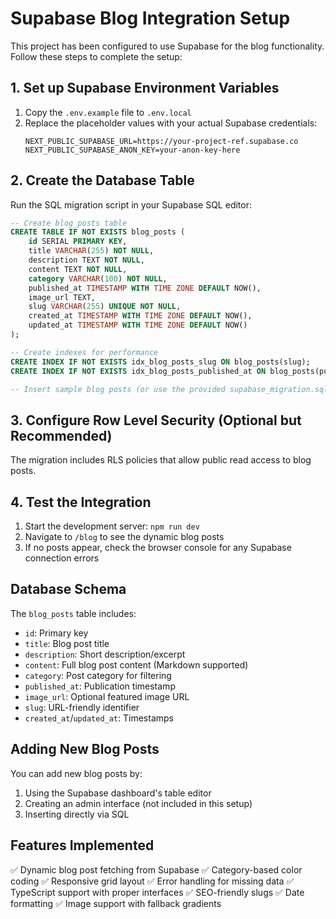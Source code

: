 # Supabase Blog Integration Setup

This project has been configured to use Supabase for the blog functionality. Follow these steps to complete the setup:

## 1. Set up Supabase Environment Variables

1. Copy the `.env.example` file to `.env.local`
2. Replace the placeholder values with your actual Supabase credentials:
   ```
   NEXT_PUBLIC_SUPABASE_URL=https://your-project-ref.supabase.co
   NEXT_PUBLIC_SUPABASE_ANON_KEY=your-anon-key-here
   ```

## 2. Create the Database Table

Run the SQL migration script in your Supabase SQL editor:

```sql
-- Create blog_posts table
CREATE TABLE IF NOT EXISTS blog_posts (
    id SERIAL PRIMARY KEY,
    title VARCHAR(255) NOT NULL,
    description TEXT NOT NULL,
    content TEXT NOT NULL,
    category VARCHAR(100) NOT NULL,
    published_at TIMESTAMP WITH TIME ZONE DEFAULT NOW(),
    image_url TEXT,
    slug VARCHAR(255) UNIQUE NOT NULL,
    created_at TIMESTAMP WITH TIME ZONE DEFAULT NOW(),
    updated_at TIMESTAMP WITH TIME ZONE DEFAULT NOW()
);

-- Create indexes for performance
CREATE INDEX IF NOT EXISTS idx_blog_posts_slug ON blog_posts(slug);
CREATE INDEX IF NOT EXISTS idx_blog_posts_published_at ON blog_posts(published_at);

-- Insert sample blog posts (or use the provided supabase_migration.sql file)
```

## 3. Configure Row Level Security (Optional but Recommended)

The migration includes RLS policies that allow public read access to blog posts.

## 4. Test the Integration

1. Start the development server: `npm run dev`
2. Navigate to `/blog` to see the dynamic blog posts
3. If no posts appear, check the browser console for any Supabase connection errors

## Database Schema

The `blog_posts` table includes:
- `id`: Primary key
- `title`: Blog post title
- `description`: Short description/excerpt
- `content`: Full blog post content (Markdown supported)
- `category`: Post category for filtering
- `published_at`: Publication timestamp
- `image_url`: Optional featured image URL
- `slug`: URL-friendly identifier
- `created_at`/`updated_at`: Timestamps

## Adding New Blog Posts

You can add new blog posts by:
1. Using the Supabase dashboard's table editor
2. Creating an admin interface (not included in this setup)
3. Inserting directly via SQL

## Features Implemented

✅ Dynamic blog post fetching from Supabase
✅ Category-based color coding
✅ Responsive grid layout
✅ Error handling for missing data
✅ TypeScript support with proper interfaces
✅ SEO-friendly slugs
✅ Date formatting
✅ Image support with fallback gradients